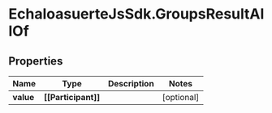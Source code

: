 # EchaloasuerteJsSdk.GroupsResultAllOf

## Properties

Name | Type | Description | Notes
------------ | ------------- | ------------- | -------------
**value** | **[[Participant]]** |  | [optional] 


